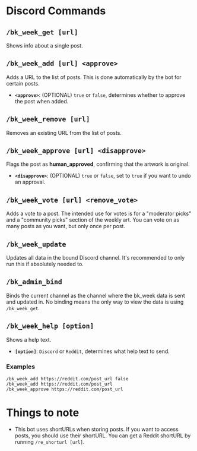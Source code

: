 # Discord Commands
## `/bk_week_get [url]`
Shows info about a single post.
## `/bk_week_add [url] <approve>`
Adds a URL to the list of posts. This is done automatically by the bot for certain posts.
- **`<approve>`**: (OPTIONAL) `true` or `false`, determines whether to approve the post when added.
## `/bk_week_remove [url]`
Removes an existing URL from the list of posts.
## `/bk_week_approve [url] <disapprove>`
Flags the post as **human_approved**, confirming that the artwork is original.
- **`<disapprove>`**: (OPTIONAL) `true` or `false`, set to `true` if you want to undo an approval.
## `/bk_week_vote [url] <remove_vote>`
Adds a vote to a post. The intended use for votes is for a "moderator picks" and a "community picks" section of the weekly art.
You can vote on as many posts as you want, but only once per post.
## `/bk_week_update`
Updates all data in the bound Discord channel. It's recommended to only run this if absolutely needed to.
## `/bk_admin_bind`
Binds the current channel as the channel where the bk_week data is sent and updated in. No binding means the only way to view the data is using `/bk_week_get`.
## `/bk_week_help [option]`
Shows a help text.
- **`[option]`**: `Discord` or `Reddit`, determines what help text to send.
### **Examples**
```
/bk_week_add https://reddit.com/post_url false
/bk_week_add https://reddit.com/post_url
/bk_week_approve https://reddit.com/post_url
```
# Things to note
* This bot uses shortURLs when storing posts. If you want to access posts, you should use their shortURL. You can get a Reddit shortURL by running `/re_shorturl [url]`.